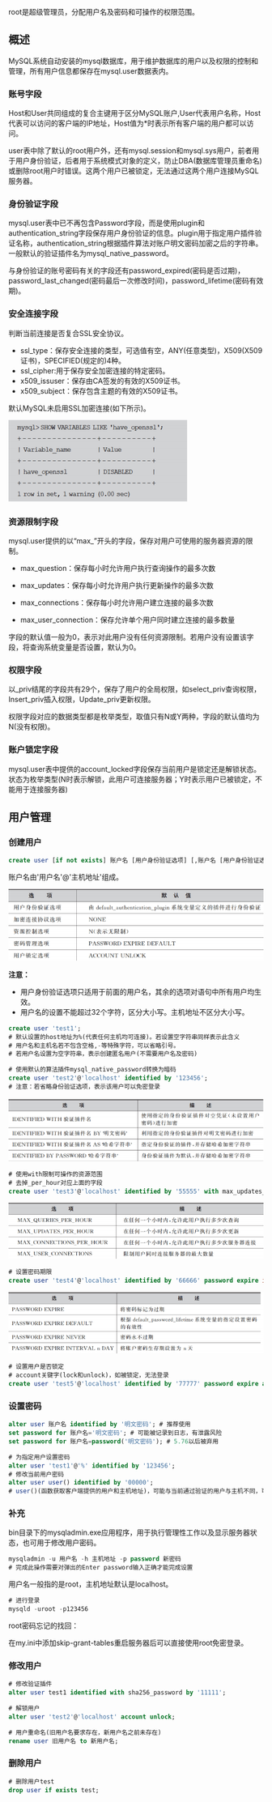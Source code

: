 root是超级管理员，分配用户名及密码和可操作的权限范围。

## 概述

MySQL系统自动安装的mysql数据库，用于维护数据库的用户以及权限的控制和管理，所有用户信息都保存在mysql.user数据表内。

### 账号字段

Host和User共同组成的复合主键用于区分MySQL账户,User代表用户名称，Host代表可以访问的客户端的IP地址，Host值为*时表示所有客户端的用户都可以访问。

user表中除了默认的root用户外，还有mysql.session和mysql.sys用户，前者用于用户身份验证，后者用于系统模式对象的定义，防止DBA(数据库管理员重命名)或删除root用户时错误。这两个用户已被锁定，无法通过这两个用户连接MySQL服务器。

### 身份验证字段

mysql.user表中已不再包含Password字段，而是使用plugin和authentication_string字段保存用户身份验证的信息。plugin用于指定用户插件验证名称，authentication_string根据插件算法对账户明文密码加密之后的字符串。一般默认的验证插件名为mysql_native_password。

与身份验证的账号密码有关的字段还有password_expired(密码是否过期)，password_last_changed(密码最后一次修改时间)，password_lifetime(密码有效期)。

### 安全连接字段

判断当前连接是否复合SSL安全协议。

- ssl_type：保存安全连接的类型，可选值有空，ANY(任意类型)，X509(X509证书)，SPECIFIED(规定的)4种。
- ssl_cipher:用于保存安全加密连接的特定密码。
- x509_issuser：保存由CA签发的有效的X509证书。
- x509_subject：保存包含主题的有效的X509证书。

默认MySQL未启用SSL加密连接(如下所示)。

![image-20220525092027187](https://raw.githubusercontent.com/wqcblog/picgo-image/master/2022/05/20220525_1653441627.png)

### 资源限制字段

mysql.user提供的以“max_”开头的字段，保存对用户可使用的服务器资源的限制。

- max_question：保存每小时允许用户执行查询操作的最多次数

- max_updates：保存每小时允许用户执行更新操作的最多次数

- max_connections：保存每小时允许用户建立连接的最多次数

- max_user_connection：保存允许单个用户同时建立连接的最多数量

字段的默认值一般为0，表示对此用户没有任何资源限制。若用户没有设置该字段，将查询系统变量是否设置，默认为0。

### 权限字段

以_priv结尾的字段共有29个，保存了用户的全局权限，如select_priv查询权限，Insert_priv插入权限，Update_priv更新权限。

权限字段对应的数据类型都是枚举类型，取值只有N或Y两种，字段的默认值均为N(没有权限)。

### 账户锁定字段

mysql.user表中提供的account_locked字段保存当前用户是锁定还是解锁状态。状态为枚举类型(N时表示解锁，此用户可连接服务器；Y时表示用户已被锁定，不能用于连接服务器)

## 用户管理

### 创建用户

```sql
create user [if not exists] 账户名 [用户身份验证选项] [,账户名 [用户身份验证选项]] [with 资源控制选项] [密码管理选项 | 账户锁定选项]
```

账户名由'用户名'@'主机地址'组成。

<img src="https://raw.githubusercontent.com/wqcblog/picgo-image/master/2022/05/20220525_1653454814.png" alt="image-20220525130014271" style="zoom:80%;" />

**注意：**

- 用户身份验证选项只适用于前面的用户名，其余的选项对语句中所有用户均生效。
- 用户名的设置不能超过32个字符，区分大小写。主机地址不区分大小写。

```sql
create user 'test1';
# 默认设置的host地址为%(代表任何主机均可连接)。若设置空字符串同样表示此含义
# 用户名和主机名若不包含空格,-等特殊字符，可以省略引号。
# 若用户名设置为空字符串，表示创建匿名用户(不需要用户名及密码)
```

```sql
# 使用默认的算法插件mysql_native_password转换为暗码
create user 'test2'@'localhost' identified by '123456';
# 注意：若省略身份验证选项，表示该用户可以免密登录
```

![image-20220525131248667](https://raw.githubusercontent.com/wqcblog/picgo-image/master/2022/05/20220525_1653455568.png)

```sql
# 使用with限制可操作的资源范围
# 去掉_per_hour对应上面的字段
create user 'test3'@'localhost' identified by '55555' with max_updates_per_hour 10;
```

![image-20220525131846201](https://raw.githubusercontent.com/wqcblog/picgo-image/master/2022/05/20220525_1653455926.png)

```sql
# 设置密码期限
create user 'test4'@'localhost' identified by '66666' password expire interval 180 day;
```

![image-20220525132630202](https://raw.githubusercontent.com/wqcblog/picgo-image/master/2022/05/20220525_1653456390.png)

```sql
# 设置用户是否锁定
# account关键字(lock和unlock)，如被锁定，无法登录
create user 'test5'@'localhost' identified by '77777' password expire account lock;
```

### 设置密码

```sql
alter user 账户名 identified by '明文密码'; # 推荐使用
set password for 账户名='明文密码'; # 可能被记录到日志，有泄露风险
set password for 账户名=password('明文密码'); # 5.76以后被弃用
```

```sql
# 为指定用户设置密码
alter user 'test1'@'%' identified by '123456';
# 修改当前用户密码
alter user user() identified by '00000';
# user()(函数获取客户端提供的用户和主机地址)，可能与当前通过验证的用户与主机不同，可以使用current_user()获取
```

### 补充

bin目录下的mysqladmin.exe应用程序，用于执行管理性工作以及显示服务器状态，也可用于修改用户密码。

```sql
mysqladmin -u 用户名 -h 主机地址 -p password 新密码
# 完成此操作需要对弹出的Enter password输入正确才能完成设置
```

用户名一般指的是root，主机地址默认是localhost。

```sql
# 进行登录
mysqld -uroot -p123456
```

root密码忘记的找回：

在my.ini中添加skip-grant-tables重启服务器后可以直接使用root免密登录。

### 修改用户

```sql
# 修改验证插件
alter user test1 identified with sha256_password by '11111';
```

```sql
# 解锁用户
alter user 'test2'@'localhost' account unlock;
```

```sql
# 用户重命名(旧用户名要求存在，新用户名之前未存在)
rename user 旧用户名 to 新用户名;
```

### 删除用户

```sql
# 删除用户test
drop user if exists test;
```
